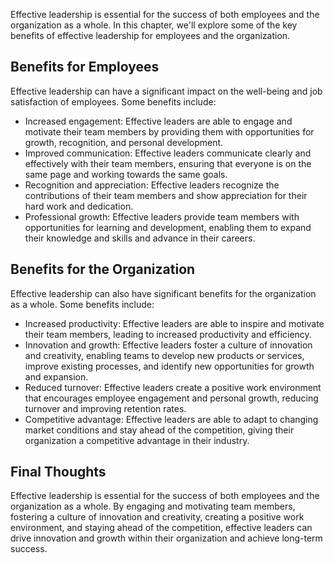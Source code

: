 
Effective leadership is essential for the success of both employees and the organization as a whole. In this chapter, we'll explore some of the key benefits of effective leadership for employees and the organization.

Benefits for Employees
----------------------

Effective leadership can have a significant impact on the well-being and job satisfaction of employees. Some benefits include:

* Increased engagement: Effective leaders are able to engage and motivate their team members by providing them with opportunities for growth, recognition, and personal development.
* Improved communication: Effective leaders communicate clearly and effectively with their team members, ensuring that everyone is on the same page and working towards the same goals.
* Recognition and appreciation: Effective leaders recognize the contributions of their team members and show appreciation for their hard work and dedication.
* Professional growth: Effective leaders provide team members with opportunities for learning and development, enabling them to expand their knowledge and skills and advance in their careers.

Benefits for the Organization
-----------------------------

Effective leadership can also have significant benefits for the organization as a whole. Some benefits include:

* Increased productivity: Effective leaders are able to inspire and motivate their team members, leading to increased productivity and efficiency.
* Innovation and growth: Effective leaders foster a culture of innovation and creativity, enabling teams to develop new products or services, improve existing processes, and identify new opportunities for growth and expansion.
* Reduced turnover: Effective leaders create a positive work environment that encourages employee engagement and personal growth, reducing turnover and improving retention rates.
* Competitive advantage: Effective leaders are able to adapt to changing market conditions and stay ahead of the competition, giving their organization a competitive advantage in their industry.

Final Thoughts
--------------

Effective leadership is essential for the success of both employees and the organization as a whole. By engaging and motivating team members, fostering a culture of innovation and creativity, creating a positive work environment, and staying ahead of the competition, effective leaders can drive innovation and growth within their organization and achieve long-term success.
